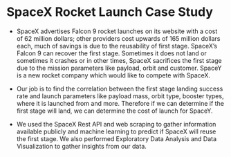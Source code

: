 # SpaceX Rocket Launch Case Study

* SpaceX advertises Falcon 9 rocket launches on its website with a cost of 62 million dollars; other providers cost upwards of 165 million dollars each, much of savings is due to the reusability of first stage. SpaceX’s Falcon 9 can recover the first stage. Sometimes it does not land or sometimes it crashes or in other times, SpaceX sacrifices the first stage due to the mission parameters like payload, orbit and customer. SpaceY is a new rocket company which would like to compete with SpaceX.

* Our job is to find the correlation between the first stage landing success rate and launch parameters like payload mass, orbit type, booster types, where it is launched from and more. Therefore if we can determine if the first stage will land, we can determine the cost of launch for SpaceY. 

* We used the SpaceX Rest API and web scraping to gather information available publicly and machine learning to predict if SpaceX will reuse the first stage. We also performed Exploratory Data Analysis and Data Visualization to gather insights from our data.
